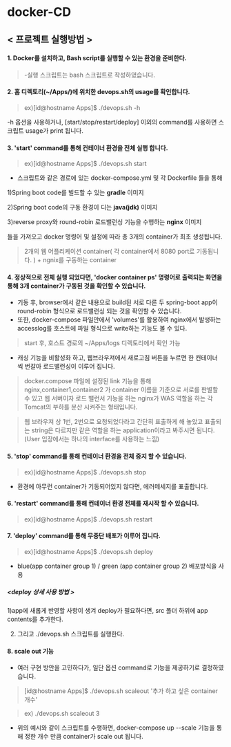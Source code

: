 # docker-CD
## < 프로젝트 실행방법 >


#### 1. Docker를 설치하고, Bash script를 실행할 수 있는 환경을 준비한다. 

> -실행 스크립트는 bash 스크립트로 작성하였습니다.

#### 2. 홈 디렉토리(~/Apps/)에 위치한 devops.sh의 usage를 확인합니다.

> ex)[id@hostname Apps]$ ./devops.sh -h

-h 옵션을 사용하거나, [start/stop/restart/deploy] 이외의 command를 사용하면 스크립트 usage가 print 됩니다.

#### 3. 'start' command를 통해 컨테이너 환경을 전체 실행 합니다.

> ex)[id@hostname Apps]$ ./devops.sh start

- 스크립트와 같은 경로에 있는 docker-compose.yml 및 각 Dockerfile 들을 통해

1)Spring boot code를 빌드할 수 있는 **gradle** 이미지


2)Spring boot code의 구동 환경이 디는 **java(jdk)** 이미지


3)reverse proxy와 round-robin 로드밸런싱 기능을 수행하는 **nginx** 이미지

들을 가져오고 docker 명령어 및 설정에 따라 총 3개의 container가 최초 생성됩니다.
> 2개의 웹 어플리케이션 container( 각 container에서 8080 port로 기동됩니다. ) + ngnix를 구동하는 container

#### 4. 정상적으로 전체 실행 되었다면, 'docker container ps' 명령어로 출력되는 화면을 통해 3개 container가 구동된 것을 확인할 수 있습니다.

- 기동 후, browser에서 같은 내용으로 build된 서로 다른 두 spring-boot app이 round-robin 형식으로 로드밸런싱 되는 것을 확인할 수 있습니다.
- 또한, docker-compose 파일안에서 'volumes'를 활용하여 nginx에서 발생하는 accesslog를 호스트에 파일 형식으로 write하는 기능도 볼 수 있다.
> start 후, 호스트 경로의 ~/Apps/logs 디렉토리에서 확인 가능 

- 캐싱 기능을 비활성화 하고, 웹브라우져에서 새로고침 버튼을 누르면 한 컨테이너 씩 번갈아 로드밸런싱이 이루어 집니다.

> docker.compose 파일에 설정된 link 기능을 통해 nginx,container1,container2 가 container 이름을 기준으로 서로를 판별할 수 있고 웹 서버이자 로드 밸런서 기능을 하는 nginx가 WAS 역할을 하는 각 Tomcat의 부하를 분산 시켜주는 형태입니다.

> 웹 브라우져 상 1번, 2번으로 요청되었다라고 간단히 표출하게 해 놓았고 표출되는 string은 다르지만 같은 역할을 하는 application이라고 봐주시면 됩니다. (User 입장에서는 하나의 interface를 사용하는 느낌)

#### 5. 'stop' command를 통해 컨테이너 환경을 전체 중지 할 수 있습니다.

> ex)[id@hostname Apps]$ ./devops.sh stop

- 환경에 아무런 container가 기동되어있지 않다면, 에러메세지를 표출합니다.

#### 6. 'restart' command를 통해 컨테이너 환경 전체를 재시작 할 수 있습니다.

> ex)[id@hostname Apps]$ ./devops.sh restart


#### 7. 'deploy' command를 통해 무중단 배포가 이루어 집니다. 

> ex)[id@hostname Apps]$ ./devops.sh deploy

- blue(app container group 1) / green (app container group 2) 배포방식을 사용


##### <deploy 상세 사용 방법 >
1)app에 새롭게 반영할 사항이 생겨 deploy가 필요하다면, src 폴더 하위에 app contents를 추가한다.

2) 그리고 ./devops.sh 스크립트를 실행한다.



#### 8. scale out 기능

- 여러 구현 방안을 고민하다가, 일단 옵션 command로 기능을 제공하기로 결정하였습니다. 

> [id@hostname Apps]$ ./devops.sh scaleout '추가 하고 싶은 container 개수'

> ex) ./devops.sh scaleout 3

- 위의 예시와 같이 스크립트를 수행하면, docker-compose up --scale 기능을 통해 정한 개수 만큼 container가 scale out 됩니다.











